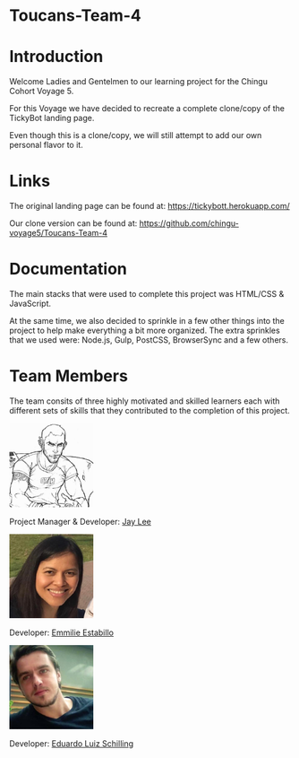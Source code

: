 # Toucans-Team-4

# Introduction

Welcome Ladies and Gentelmen to our learning project for the Chingu Cohort Voyage 5.

For this Voyage we have decided to recreate a complete clone/copy of the TickyBot landing page.

Even though this is a clone/copy, we will still attempt to add our own personal flavor to it.

# Links

The original landing page can be found at: https://tickybott.herokuapp.com/

Our clone version can be found at: https://github.com/chingu-voyage5/Toucans-Team-4

# Documentation

The main stacks that were used to complete this project was HTML/CSS & JavaScript.


At the same time, we also decided to sprinkle in a few other things into the project to help make everything a bit more organized. The extra sprinkles that we used were: Node.js, Gulp, PostCSS, BrowserSync and a few others.

# Team Members

The team consits of three highly motivated and skilled learners each with different sets of skills that they contributed to the completion of this project. 

<p align="left">
  <img width="150" height="150" src="images/profile/dreampoetlee.jpg">
  
Project Manager &amp; Developer: [Jay Lee](https://github.com/dreampoetlee)
</p>

<p align="left">
  <img width="150" height="150" src="images/profile/emestabillo.jpg">
  
Developer: [Emmilie Estabillo](https://github.com/emestabillo)
</p>

<p align="left">
  <img width="150" height="150" src="images/profile/elschilling.jpg">
  
Developer: [Eduardo Luiz Schilling](https://github.com/elschilling)
</p>
